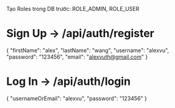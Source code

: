 Tạo Roles trong DB trước:
ROLE_ADMIN,
ROLE_USER

# Sign Up -> /api/auth/register
{
	"firstName": "alex",
	"lastName": "wang",
	"username": "alexvu",
	"password": "123456",
	"email": "alexvuth@gmail.com"
}

# Log In -> /api/auth/login
{
	"usernameOrEmail": "alexvu",
	"password": "123456"
}
